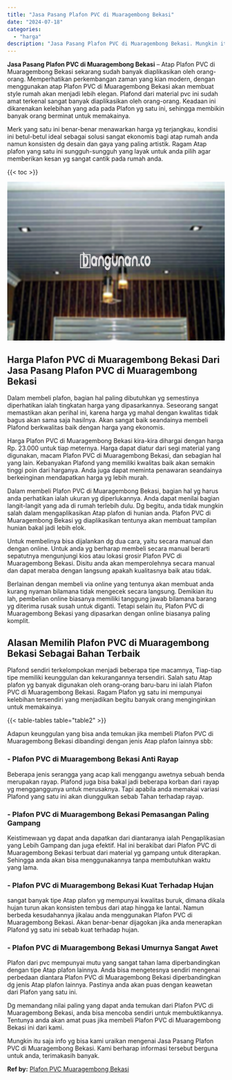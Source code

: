 ```yaml
---
title: "Jasa Pasang Plafon PVC di Muaragembong Bekasi"
date: "2024-07-18"
categories: 
  - "harga"
description: "Jasa Pasang Plafon PVC di Muaragembong Bekasi. Mungkin itu saja info yg bisa kami uraikan mengenai Jasa Pasang Plafon PVC di Muaragembong Bekasi. Kami berhar..."
---
```


**Jasa Pasang Plafon PVC di Muaragembong Bekasi** – Atap Plafon PVC di Muaragembong Bekasi sekarang sudah banyak diaplikasikan oleh orang-orang. Memperhatikan perkembangan zaman yang kian modern, dengan menggunakan atap Plafon PVC di Muaragembong Bekasi akan membuat style rumah akan menjadi lebih elegan. Plafond dari material pvc ini sudah amat terkenal sangat banyak diaplikasikan oleh orang-orang. Keadaan ini dikarenakan kelebihan yang ada pada Plafon yg satu ini, sehingga membikin banyak orang berminat untuk memakainya.

Merk yang satu ini benar-benar menawarkan harga yg terjangkau, kondisi ini betul-betul ideal sebagai solusi sangat ekonomis bagi atap rumah anda namun konsisten dg desain dan gaya yang paling artistik. Ragam Atap plafon yang satu ini sungguh-sungguh yang layak untuk anda pilih agar memberikan kesan yg sangat cantik pada rumah anda.

{{< toc >}}

![Jasa Pasang Plafon PVC di Muaragembong Bekasi](/images/flafond-pvc-murah15.png)

## Harga Plafon PVC di Muaragembong Bekasi Dari Jasa Pasang Plafon PVC di Muaragembong Bekasi

Dalam membeli plafon, bagian hal paling dibutuhkan yg semestinya diperhatikan ialah tingkatan harga yang dipasarkannya. Seseorang sangat memastikan akan perihal ini, karena harga yg mahal dengan kwalitas tidak bagus akan sama saja hasilnya. Akan sangat baik seandainya membeli Plafond berkwalitas baik dengan harga yang ekonomis.

Harga Plafon PVC di Muaragembong Bekasi kira-kira dihargai dengan harga Rp. 23.000 untuk tiap meternya. Harga dapat diatur dari segi material yang digunakan, macam Plafon PVC di Muaragembong Bekasi, dan sebagian hal yang lain. Kebanyakan Plafond yang memiliki kwalitas baik akan semakin tinggi poin dari harganya. Anda juga dapat meminta penawaran seandainya berkeinginan mendapatkan harga yg lebih murah.

Dalam membeli Plafon PVC di Muaragembong Bekasi, bagian hal yg harus anda perhatikan ialah ukuran yg diperlukannya. Anda dapat menilai bagian langit-langit yang ada di rumah terlebih dulu. Dg begitu, anda tidak mungkin salah dalam mengaplikasikan Atap plafon di hunian anda. Plafon PVC di Muaragembong Bekasi yg diaplikasikan tentunya akan membuat tampilan hunian bakal jadi lebih elok.

Untuk membelinya bisa dijalankan dg dua cara, yaitu secara manual dan dengan online. Untuk anda yg berharap membeli secara manual berarti sepatutnya mengunjungi kios atau lokasi grosir Plafon PVC di Muaragembong Bekasi. Disitu anda akan memperolehnya secara manual dan dapat meraba dengan langsung apakah kualitasnya baik atau tidak.

Berlainan dengan membeli via online yang tentunya akan membuat anda kurang nyaman bilamana tidak mengecek secara langsung. Demikian itu lah, pembelian online biasanya memiliki tanggung jawab bilamana barang yg diterima rusak susah untuk diganti. Tetapi selain itu, Plafon PVC di Muaragembong Bekasi yang dipasarkan dengan online biasanya paling komplit.

## Alasan Memilih Plafon PVC di Muaragembong Bekasi Sebagai Bahan Terbaik

Plafond sendiri terkelompokan menjadi beberapa tipe macamnya, Tiap-tiap tipe memiliki keunggulan dan kekurangannya tersendiri. Salah satu Atap plafon yg banyak digunakan oleh orang-orang baru-baru ini ialah Plafon PVC di Muaragembong Bekasi. Ragam Plafon yg satu ini mempunyai kelebihan tersendiri yang menjadikan begitu banyak orang menginginkan untuk memakainya.

{{< table-tables table="table2" >}}

Adapun keunggulan yang bisa anda temukan jika membeli Plafon PVC di Muaragembong Bekasi dibandingi dengan jenis Atap plafon lainnya sbb:

### \- Plafon PVC di Muaragembong Bekasi Anti Rayap

Beberapa jenis serangga yang acap kali menggangu awetnya sebuah benda merupakan rayap. Plafond juga bisa bakal jadi beberapa korban dari rayap yg mengganggunya untuk merusaknya. Tapi apabila anda memakai variasi Plafond yang satu ini akan diunggulkan sebab Tahan terhadap rayap.

### \- Plafon PVC di Muaragembong Bekasi Pemasangan Paling Gampang

Keistimewaan yg dapat anda dapatkan dari diantaranya ialah Pengaplikasian yang Lebih Gampang dan juga efektif. Hal ini berakibat dari Plafon PVC di Muaragembong Bekasi terbuat dari material yg gampang untuk diterapkan. Sehingga anda akan bisa menggunakannya tanpa membutuhkan waktu yang lama.

### \- Plafon PVC di Muaragembong Bekasi Kuat Terhadap Hujan

sangat banyak tipe Atap plafon yg mempunyai kwalitas buruk, dimana dikala hujan turun akan konsisten tembus dari atap hingga ke lantai. Namun berbeda kesudahannya jikalau anda menggunakan Plafon PVC di Muaragembong Bekasi. Akan benar-benar dijagokan jika anda menerapkan Plafond yg satu ini sebab kuat terhadap hujan.

### \- Plafon PVC di Muaragembong Bekasi Umurnya Sangat Awet

Plafon dari pvc mempunyai mutu yang sangat tahan lama diperbandingkan dengan tipe Atap plafon lainnya. Anda bisa mengetesnya sendiri mengenai perbedaan diantara Plafon PVC di Muaragembong Bekasi diperbandingkan dg jenis Atap plafon lainnya. Pastinya anda akan puas dengan keawetan dari Plafon yang satu ini.

Dg memandang nilai paling yang dapat anda temukan dari Plafon PVC di Muaragembong Bekasi, anda bisa mencoba sendiri untuk membuktikannya. Tentunya anda akan amat puas jika membeli Plafon PVC di Muaragembong Bekasi ini dari kami.

Mungkin itu saja info yg bisa kami uraikan mengenai Jasa Pasang Plafon PVC di Muaragembong Bekasi. Kami berharap informasi tersebut berguna untuk anda, terimakasih banyak.

**Ref by:** [Plafon PVC Muaragembong Bekasi](https://id.wikipedia.org/wiki/Plafon)
